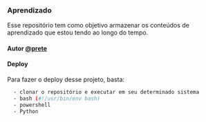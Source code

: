 
### Aprendizado   

Esse repositório tem como objetivo armazenar os conteúdos de aprendizado que estou tendo ao longo do tempo. 


#### Autor [@prete](https://github.com/preetebr)


#### Deploy

Para fazer o deploy desse projeto, basta:

```bash
  - clonar o repositório e executar em seu determinado sistema
  - bash (#!/usr/bin/env bash)
  - powershell
  - Python
```

